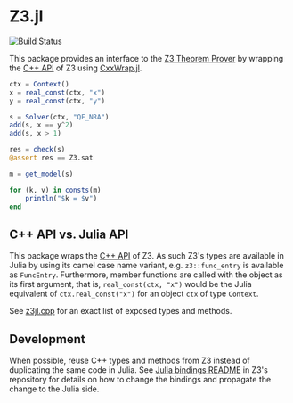 # Z3.jl

[![Build Status](https://travis-ci.com/ahumenberger/Z3.jl.svg?branch=master)](https://travis-ci.com/ahumenberger/Z3.jl)

This package provides an interface to the [Z3 Theorem Prover](https://github.com/Z3Prover/z3) by wrapping the [C++ API](https://z3prover.github.io/api/html/namespacez3.html) of Z3 using [CxxWrap.jl](https://github.com/JuliaInterop/CxxWrap.jl).

```julia
ctx = Context()
x = real_const(ctx, "x")
y = real_const(ctx, "y")

s = Solver(ctx, "QF_NRA")
add(s, x == y^2)
add(s, x > 1)

res = check(s)
@assert res == Z3.sat

m = get_model(s)

for (k, v) in consts(m)
    println("$k = $v")
end
```

## C++ API vs. Julia API

This package wraps the [C++ API](https://z3prover.github.io/api/html/namespacez3.html) of Z3. As such Z3's types are available in Julia by using its camel case name variant, e.g. `z3::func_entry` is available as `FuncEntry`. Furthermore, member functions are called with the object as its first argument, that is, `real_const(ctx, "x")` would be the Julia equivalent of `ctx.real_const("x")` for an object `ctx` of type `Context`.

See [z3jl.cpp](https://github.com/Z3Prover/z3/blob/master/src/api/julia/z3jl.cpp) for an exact list of exposed types and methods.

## Development

When possible, reuse C++ types and methods from Z3 instead of duplicating the same code in Julia. See [Julia bindings README](https://github.com/Z3Prover/z3/tree/master/src/api/julia) in Z3's repository for details on how to change the bindings and propagate the change to the Julia side. 
